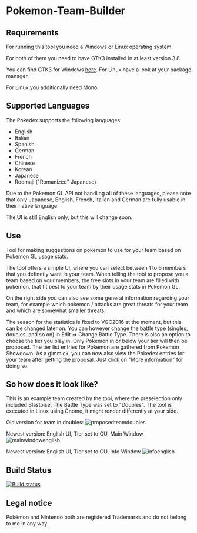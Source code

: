 # Pokemon-Team-Builder

## Requirements
For running this tool you need a Windows or Linux operating system.

For both of them you need to have GTK3 installed in at least version 3.8.

You can find GTK3 for Windows [here](https://sourceforge.net/projects/gtk3win/). For Linux have a look at your package manager.

For Linux you additionally need Mono.

## Supported Languages
The Pokedex supports the following languages:

- English
- Italian
- Spanish
- German
- French
- Chinese
- Korean
- Japanese
- Roomaji ("Romanized" Japanese)

Due to the Pokemon GL API not handling all of these languages, please note that only  Japanese, English, French, Italian and German are fully usable in their native language.

The UI is still English only, but this will change soon.

## Use
Tool for making suggestions on pokemon to use for your team based on Pokemon GL usage stats.

The tool offers a simple UI, where you can select between 1 to 6 members that you definetly want in your team.
When telling the tool to propose you a team based on your members, the free slots in your team are filled with pokemon, that fit best to your team by their usage stats in Pokemon GL.

On the right side you can also see some general information regarding your team, for example which pokemon / attacks are great threats for your team and which are somewhat smaller threats.

The season for the statistics is fixed to VGC2016 at the moment, but this can be changed later on. 
You can however change the battle type (singles, doubles, and so on) in Edit => Change Battle Type.
There is also an option to choose the tier you play in. Only Pokemon in or below your tier will then be proposed.
The tier list entries for Pokemon are gathered from Pokemon Showdown.
As a gimmick, you can now also view the Pokedex entries for your team after getting the proposal.
Just click on "More information" for doing so.

## So how does it look like?
This is an example team created by the tool, where the preselection only included Blastoise. 
The Battle Type was set to "Doubles". The tool is executed in Linux using Gnome, it might render differently at your side.

Old version for team in doubles:
![proposedteamdoubles](https://cloud.githubusercontent.com/assets/4287938/17462557/5c64856e-5cb1-11e6-90af-4e98a88edc40.png)

Newest version: English UI, Tier set to OU, Main Window
![mainwindowenglish](https://cloud.githubusercontent.com/assets/4287938/17649759/ad5621a4-623c-11e6-96ee-9dd6523dd1bd.png)

Newest version: English UI, Tier set to OU, Info Window
![infoenglish](https://cloud.githubusercontent.com/assets/4287938/17649763/b17dc46c-623c-11e6-85e2-8ff6be978fbf.png)

## Build Status
[![Build status](https://ci.appveyor.com/api/projects/status/m0bvnx6ae3n2o06q/branch/master?svg=true)](https://ci.appveyor.com/project/DigitalFlow/pokemon-team-builder/branch/master)

## Legal notice
Pokémon and Nintendo both are registered Trademarks and do not belong to me in any way.
